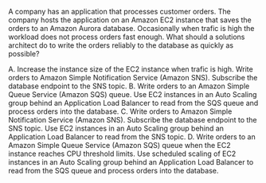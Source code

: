 A company has an application that processes customer orders. The company hosts the application on an Amazon EC2 instance that saves the orders to an Amazon Aurora database. Occasionally when trafic is high the workload does not process orders fast enough. What should a solutions architect do to write the orders reliably to the database as quickly as possible? 

A. Increase the instance size of the EC2 instance when trafic is high. Write orders to Amazon Simple Notification Service (Amazon SNS). Subscribe the database endpoint to the SNS topic. 
B. Write orders to an Amazon Simple Queue Service (Amazon SQS) queue. Use EC2 instances in an Auto Scaling group behind an Application Load Balancer to read from the SQS queue and process orders into the database. 
C. Write orders to Amazon Simple Notification Service (Amazon SNS). Subscribe the database endpoint to the SNS topic. Use EC2 instances in an Auto Scaling group behind an Application Load Balancer to read from the SNS topic. 
D. Write orders to an Amazon Simple Queue Service (Amazon SQS) queue when the EC2 instance reaches CPU threshold limits. Use scheduled scaling of EC2 instances in an Auto Scaling group behind an Application Load Balancer to read from the SQS queue and process orders into the database.